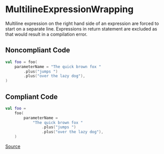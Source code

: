 # MultilineExpressionWrapping

Multiline expression on the right hand side of an expression are forced to start on a separate line. Expressions in return statement are excluded as that would result in a compilation error.

## Noncompliant Code

```kotlin
val foo = foo(
    parameterName = "The quick brown fox "
        .plus("jumps ")
        .plus("over the lazy dog"),
)
```
## Compliant Code

```kotlin
val foo =
    foo(
        parameterName =
            "The quick brown fox "
                .plus("jumps ")
                .plus("over the lazy dog"),
    )
```

[Source](https://detekt.dev/docs/rules/formatting#multilineexpressionwrapping)
